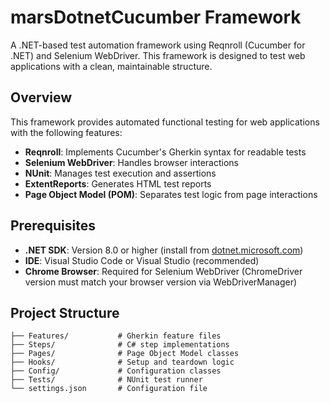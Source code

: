 
# marsDotnetCucumber Framework

A .NET-based test automation framework using Reqnroll (Cucumber for .NET) and Selenium WebDriver. This framework
is designed to test web applications with a clean, maintainable structure.

## Overview

This framework provides automated functional testing for web applications with the following features:

- **Reqnroll**: Implements Cucumber's Gherkin syntax for readable tests
- **Selenium WebDriver**: Handles browser interactions
- **NUnit**: Manages test execution and assertions
- **ExtentReports**: Generates HTML test reports
- **Page Object Model (POM)**: Separates test logic from page interactions

## Prerequisites

- **.NET SDK**: Version 8.0 or higher (install from [dotnet.microsoft.com](https://dotnet.microsoft.com))
- **IDE**: Visual Studio Code or Visual Studio (recommended)
- **Chrome Browser**: Required for Selenium WebDriver (ChromeDriver version must match your browser version via
  WebDriverManager)

## Project Structure

```
├── Features/           # Gherkin feature files
├── Steps/              # C# step implementations
├── Pages/              # Page Object Model classes
├── Hooks/              # Setup and teardown logic
├── Config/             # Configuration classes
├── Tests/              # NUnit test runner
└── settings.json       # Configuration file
```

